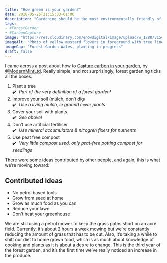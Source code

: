 ```yaml
---
title: "How green is your garden?"
date: 2018-05-25T21:15:33+01:00
description: "Gardening should be the most environmentally friendly of endeavours but that isn’t necessarily the case"
tags: 
- #ForestGarden
- #CarbonCapture
image: "https://res.cloudinary.com/growdigital/image/upload/w_1280/v1543955046/timelapse-28510026388.jpg"
imageAlt: "Photo of yellow mustard flowers in foreground with tree lined hedge and bark mulch in distance"
imageCap: "Forest Garden Wales, planting in progress"
draft: false
---
```


I came across a post about how to [Capture carbon in your garden](https://modernmint.co.uk/capture-carbon/), by [@ModernMintLtd](https://twitter.com/ModernMintLtd/). Really simple, and not surprisingly, forest gardening ticks all the boxes.

1. Plant a tree  
  ✔️&nbsp;&nbsp;_Part of the very definition of a forest garden!_
2. Improve your soil (mulch, don’t dig)  
  ✔️&nbsp;&nbsp;_Use a living mulch, ie ground cover plants_
3. Cover your soil with plants  
  ✔️️&nbsp;&nbsp;_See above!_
4. Don’t use artificial fertiliser  
  ✔️&nbsp;&nbsp;_Use mineral accumulators & nitrogren fixers for nutrients_
5. Use peat free compost  
  ✔️&nbsp;&nbsp;_Very little compost used, only peat-free potting compost for seedlings_

There were some ideas contributed by other people, and again, this is what we’re moving toward:

## Contributed ideas

* No petrol based tools
* Grow from seed at home
* Grow as much food as you can
* Reduce your lawn
* Don’t heat your greenhouse

We are still using a petrol mower to keep the grass paths short on an acre field. Currently, it’s about 2 hours a week mowing but we’re constantly reducing the amount of grass that has to be cut. Also, it’s taking a while to shift our diet to home grown food, which is as much about knowledge of cooking and plants as it is about a desire to change. This is the third year of the forest garden, and it’s the first time we’ve really noticed an increase in the produce.
